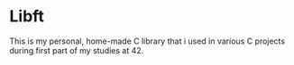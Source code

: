 # Libft

This is my personal, home-made C library that i used in various C projects during first part of my studies at 42.
